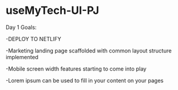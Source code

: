 # useMyTech-UI-PJ

Day 1 Goals:

-DEPLOY TO NETLIFY

-Marketing landing page scaffolded with common layout structure implemented

-Mobile screen width features starting to come into play

-Lorem ipsum can be used to fill in your content on your pages

